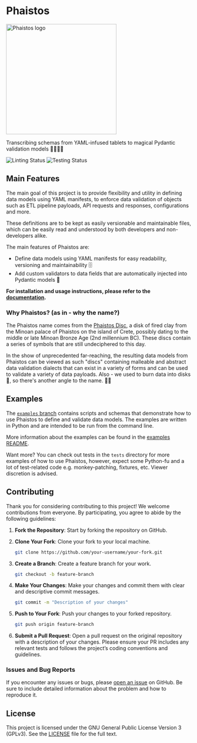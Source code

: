 # Phaistos

<img
    src=".github/assets/phaistos.png"
    alt="Phaistos logo"
    height="300"
/>

Transcribing schemas from YAML-infused tablets to magical Pydantic validation models 🧙‍♂️🧙‍♀️

![Linting Status](https://github.com/kamilrybacki/Phaistos/actions/workflows/lint-code.yml/badge.svg)
![Testing Status](https://github.com/kamilrybacki/Phaistos/actions/workflows/code-tests.yml/badge.svg)

## Main Features

The main goal of this project is to provide flexibility and utility in defining data models using YAML manifests,
to enforce data validation of objects such as ETL pipeline payloads, API requests and responses, configurations and more.

These definitions are to be kept as easily versionable and maintainable files, which can be easily read and understood by
both developers and non-developers alike.

The main features of Phaistos are:

* Define data models using YAML manifests for easy readability, versioning and maintainability 🗄️
* Add custom validators to data fields that are automatically injected into Pydantic models 💉

**For installation and usage instructions, please refer to the [documentation].**

### Why Phaistos? (as in - why the name?)

The Phaistos name comes from the [Phaistos Disc], a disk of fired clay from the Minoan palace of Phaistos on the island of Crete, possibly dating to the middle or late Minoan Bronze Age (2nd millennium BC). These discs contain a series of symbols that are still undeciphered to this day.

In the show of unprecedented far-reaching, the resulting data models from Phaistos can be viewed as such "discs" containing malleable and abstract data validation dialects that can exist in a variety of forms and can be used to validate a variety of data payloads. Also - we used to burn data into disks 💽, so there's another angle to the name. 🤷‍♂️

## Examples

The [`examples` branch] contains scripts and schemas that demonstrate how to use Phaistos to define and validate data models. The examples are written in Python and are intended to be run from the command line.

More information about the examples can be found in the [examples README](examples/README.md).

Want more? You can check out tests in the `tests` directory for more examples of how to use Phaistos, however, expect some Python-fu and a lot of test-related code
e.g. monkey-patching, fixtures, etc. Viewer discretion is advised.

## Contributing

Thank you for considering contributing to this project! We welcome contributions from everyone. By participating, you agree to abide by the following guidelines:

1. **Fork the Repository**: Start by forking the repository on GitHub.
2. **Clone Your Fork**: Clone your fork to your local machine.

    ```sh
    git clone https://github.com/your-username/your-fork.git
    ```

3. **Create a Branch**: Create a feature branch for your work.

    ```sh
    git checkout -b feature-branch
    ```

4. **Make Your Changes**: Make your changes and commit them with clear and descriptive commit messages.

    ```sh
    git commit -m "Description of your changes"
    ```

5. **Push to Your Fork**: Push your changes to your forked repository.

    ```sh
    git push origin feature-branch
    ```

6. **Submit a Pull Request**: Open a pull request on the original repository with a description of your changes. Please ensure your PR includes any relevant tests and follows the project’s coding conventions and guidelines.

### Issues and Bug Reports

If you encounter any issues or bugs, please [open an issue] on GitHub. Be sure to include detailed information about the problem and how to reproduce it.

## License

This project is licensed under the GNU General Public License Version 3 (GPLv3). See the [LICENSE](LICENSE) file for the full text.

[documentation]: https://phaistos.readthedocs.io/en/latest/
[Phaistos Disc]: https://en.wikipedia.org/wiki/Phaistos_Disc
[`examples` branch]: https://github.com/kamilrybacki/Phaistos/tree/examples
[open an issue]: https://github.com/your-repository/issues
